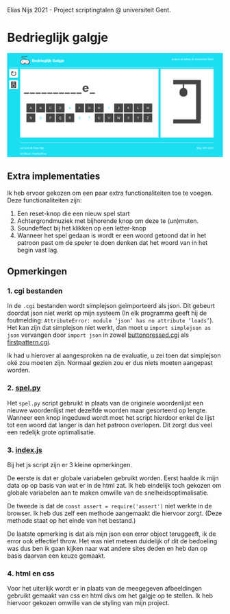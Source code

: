 Elias Nijs 2021  - Project scriptingtalen @ universiteit Gent.

# Bedrieglijk galgje

![](resources/other/Screenshot%20from%202021-05-21%2012-36-17.png)

## Extra implementaties

Ik heb ervoor gekozen om een paar extra functionaliteiten toe te voegen. Deze functionaliteiten zijn:

1. Een reset-knop die een nieuw spel start
2. Achtergrondmuziek met bijhorende knop om deze te (un)muten.
3. Soundeffect bij het klikken op een letter-knop
4. Wanneer het spel gedaan is wordt er een woord getoond dat in het patroon past om de speler te doen denken dat het woord van in het begin vast lag.

## Opmerkingen

### 1. cgi bestanden
In de `.cgi` bestanden wordt simplejson geïmporteerd als json. 
Dit gebeurt doordat json niet werkt op mijn systeem (In elk programma geeft hij de foutmelding: `AttributeError: module ‘json’ has no attribute ‘loads’`). 
Het kan zijn dat simplejson niet werkt, dan moet u `import simplejson as json` vervangen door `import json` in zowel [buttonpressed.cgi](cgi-bin/buttonpressed.cgi) 
als [firstpattern.cgi](cgi-bin/firstpattern.cgi).

Ik had u hierover al aangesproken na de evaluatie, u zei toen dat simplejson oké zou moeten zijn. Normaal gezien zou er dus niets moeten aangepast worden.

### 2. [spel.py](cgi-bin/spel.py)

Het `spel.py` script gebruikt in plaats van de originele woordenlijst een nieuwe woordenlijst met dezelfde woorden maar 
gesorteerd op lengte. 
Wanneer een knop ingeduwd wordt moet het script hierdoor enkel de lijst tot een woord dat langer is dan het patroon overlopen. 
Dit zorgt dus veel een redelijk grote optimalisatie.

### 3. [index.js](index.js)

Bij het js script zijn er 3 kleine opmerkingen. 

De eerste is dat er globale variabelen gebruikt worden. Eerst haalde ik mijn data
op op basis van wat er in de html zat. Ik heb eindelijk toch gekozen om globale variabelen aan te maken omwille van de snelheidsoptimalisatie.

De tweede is dat de `const assert = require('assert')` niet werkte in de browser. 
Ik heb dus zelf een methode aangemaakt die hiervoor zorgt. (Deze methode staat op het einde van het bestand.)

De laatste opmerking is dat als mijn json een error object teruggeeft, ik de error ook effectief throw. Het was niet meteen duidelijk
of dit de bedoeling was dus ben ik gaan kijken naar wat andere sites deden en heb dan op basis daarvan een keuze gemaakt.

### 4. html en css

Voor het uiterlijk wordt er in plaats van de meegegeven afbeeldingen gebruikt gemaakt van css en html divs om het galgje op te stellen.
Ik heb hiervoor gekozen omwille van de styling van mijn project.


